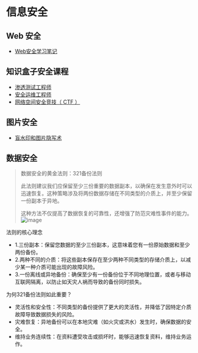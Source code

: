 # 信息安全

## Web 安全
* [Web安全学习笔记](https://websec.readthedocs.io/zh/latest/index.html)

## 知识盒子安全课程
* [渗透测试工程师](https://zhishihezi.net/box/ca2108d94cf521aa6a2e1172de967183)
* [安全运维工程师](https://zhishihezi.net/box/80ccbb4b0546ad86786c07e3ce016639)
* [网络空间安全竞技（ CTF ）](https://zhishihezi.net/box/b826e3c021c5dc367665f743ae5fa14b) 

## 图片安全
* [盲水印和图片隐写术](https://zhuanlan.zhihu.com/p/344177480)

## 数据安全
> 数据安全的黄金法则：321备份法则
> 
> 此法则建议我们应保留至少三份重要的数据副本，以确保在发生意外时可以迅速恢复。这种策略涉及将两份数据存储在不同类型的介质上，并至少保留一份副本于异地。
> 
> 这种方法不仅提高了数据恢复的可靠性，还增强了防范灾难性事件的能力。
> ![image](https://github.com/sherlocky/learning/assets/8652013/67c4ed3c-7f44-48be-ac05-5e9e50fb2245)

法则的核心理念

- 1.三份副本：保留您数据的至少三份副本，这意味着您有一份原始数据和至少两份备份。
- 2.两种不同的介质：将这些副本保存在至少两种不同类型的存储介质上，以减少某一种介质可能出现的故障风险。
- 3.一份离线或异地备份：确保至少有一份备份位于不同地理位置，或者与移动互联网隔离，以防止如天灾人祸而导致的备份同时损失。


为何321备份法则如此重要？

- 灵活性和安全性：不同类型的备份提供了更大的灵活性，并降低了因特定介质故障导致数据损失的风险。 
- 灾难恢复：异地备份可以在本地灾难（如火灾或洪水）发生时，确保数据的安全。 
- 维持业务连续性：在资料遭受攻击或损坏时，能够迅速恢复资料，维持业务运作。 
